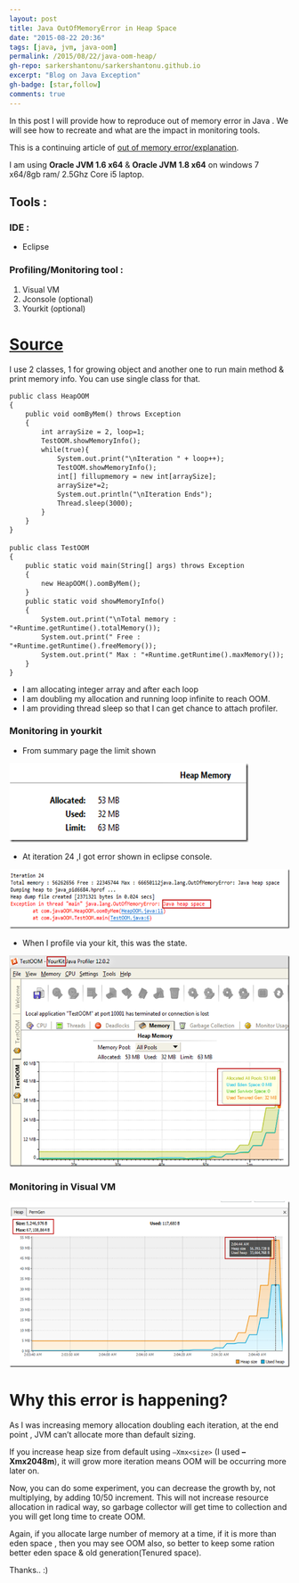 ```yaml
---
layout: post
title: Java OutOfMemoryError in Heap Space
date: "2015-08-22 20:36"
tags: [java, jvm, java-oom]
permalink: /2015/08/22/java-oom-heap/
gh-repo: sarkershantonu/sarkershantonu.github.io
excerpt: "Blog on Java Exception"
gh-badge: [star,follow]
comments: true
---
```

In this post I will provide how to reproduce out of memory error in Java . We will see how to recreate and what are the impact in monitoring tools.

This is a continuing article of [out of memory error/explanation](https://sarkershantonu.github.io/2015/08/21/java-oom-why/).  

I am using **Oracle JVM 1.6 x64** & **Oracle JVM 1.8 x64** on windows 7 x64/8gb ram/ 2.5Ghz Core i5 laptop. 

## Tools : 
### IDE : 
- Eclipse
### Profiling/Monitoring tool :
1. Visual VM
2. Jconsole (optional)
3. Yourkit (optional)

# [Source](https://github.com/sarkershantonu/jvm-novice-to-advance/tree/master/java-out-of-memory/src/main/java/org/automation/oom/heap)
I use 2 classes, 1 for growing object and another one to run main method & print memory info. You can use single class for that.

```
public class HeapOOM 
{ 
    public void oomByMem() throws Exception 
    { 
        int arraySize = 2, loop=1; 
        TestOOM.showMemoryInfo(); 
        while(true){ 
            System.out.print("\nIteration " + loop++); 
            TestOOM.showMemoryInfo(); 
            int[] fillupmemory = new int[arraySize]; 
            arraySize*=2; 
            System.out.println("\nIteration Ends"); 
            Thread.sleep(3000); 
        } 
    } 
}
 
public class TestOOM 
{ 
    public static void main(String[] args) throws Exception 
    { 
        new HeapOOM().oomByMem(); 
    } 
    public static void showMemoryInfo() 
    { 
        System.out.print("\nTotal memory : "+Runtime.getRuntime().totalMemory());
        System.out.print(" Free : "+Runtime.getRuntime().freeMemory()); 
        System.out.print(" Max : "+Runtime.getRuntime().maxMemory()); 
    } 
}
```

- I am allocating integer array and after each loop
- I am doubling my allocation and running loop infinite to reach OOM. 
- I am providing thread sleep so that I can get chance to attach profiler.

### Monitoring in yourkit
- From summary page the limit shown

![heap-yourkit](/images/java/jvm/oom/heap-yorkit-summary.png)

- At iteration 24 ,I got error shown in eclipse console.

![image-error-occurs](/images/java/jvm/oom/heap-error.png)

- When I profile via your kit, this was the state.

![image-yourkit-state](/images/java/jvm/oom/heap-yorkit-heap-summary.png)

### Monitoring in Visual VM

![image-visualvm-state](/images/java/jvm/oom/heap-visualvm-heap-summary.png)

# Why this error is happening? 
As I was increasing memory allocation doubling each iteration, at the end point , JVM can’t allocate more than default sizing. 

If you increase heap size from default using ```–Xmx<size>``` (I used **–Xmx2048m**), it will grow more iteration means OOM will be occurring more later on.

Now, you can do some experiment, you can decrease the growth by, not multiplying, by adding 10/50 increment. This will not increase resource allocation in radical way, so garbage collector will get time to collection and you will get long time to create OOM.

Again, if you allocate large number of memory at a time, if it is more than eden space , then you may see OOM also, so better to keep some ration better eden space & old generation(Tenured space).

Thanks.. :)